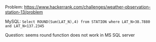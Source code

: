 Problem: https://www.hackerrank.com/challenges/weather-observation-station-13/problem

MySQL: ``Select ROUND(Sum(LAT_N),4) from STATION where LAT_N>38.7880 and LAT_N<137.2345``


Question: seems round function does not work in MS SQL server 
